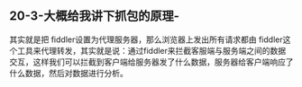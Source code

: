 ## 20-3-大概给我讲下抓包的原理-

其实就是把 fiddler设置为代理服务器，那么浏览器上发出所有请求都由 fiddler这个工具来代理转发，其实就是说：通过fiddler来拦截客服端与服务端之间的数据交互，这样我们可以拦截到客户端给服务器发了什么数据，服务器给客户端响应了什么数据，然后对数据进行分析。
